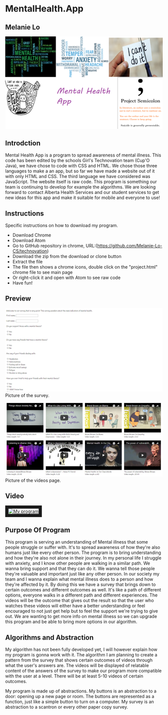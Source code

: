 # MentalHealth.App
## Melanie Lo

![alt text](https://github.com/Melanie-Lo-CS/Presentation/blob/master/TITLE%20PAGE.png )

## Introdction
Mental Health App is a program to spread awareness of mental illness. This code has been edited by the schools Girl's Technovation team (Cup'O Java), we have chose to code with CSS and HTML. We chose those three languages to make a an app, but so far we have made a website out of it with only HTML and CSS. The third language we have considered was JavaScript. The website itself is raw code. This program is something our team is continuing to develop for example the algorithms. We are looking forward to contact Alberta Health Services and our student services to get new ideas for this app and make it suitable for mobile and everyone to use!

## Instructions
Specific instructions on how to download my program. 

* Download Chrome
* Download Atom
* Go to GitHub repository in chrome, URL:(https://github.com/Melanie-Lo-CS/technovation)
* Download the zip from the download or clone button
* Extract the file 
* The file then shows a chrome icons, double click on the "project.html" chrome file to see main page
* Or right-click it and open with Atom to see raw code
* Have fun!


## Preview
![alt text](https://github.com/Melanie-Lo-CS/Presentation/blob/master/%231.PNG)
Picture of the survey.

![alt text](https://github.com/Melanie-Lo-CS/Presentation/blob/master/%232.PNG)
Picture of the videos page.

## Video
<a href="https://www.youtube.com/watch?v=TpjHn2EuEyw"
target="_blank"><img src="http://img.youtube.com/vi/TpjHn2EuEyw/0.jpg"
alt="My program" width="240" height="180" border="10" /></a>

## Purpose Of Program
This program is serving an understanding of Mental illness that some people struggle or suffer with. It's to spread awareness of how they're also humans just like every other person. The program is to bring understanding and how they're also not alone in their journey. In my personal life I struggle with anxiety, and I know other people are walking in a similar path. We wanna bring support and that they can do it. We wanna tell those people they're valuable and important just like any other person. In our society my team and I wanna explain what mental illness does to a person and how they're affected by it. By doing this we have a survey that brings down to certain outcomes and different outcomes as well. It's like a path of different options, everyone walks in a different path and different experiences. The videos will be the outcome that gives out the result so that the user who watches these videos will either have a better understanding or feel encouraged to not just get help but to feel the support we're trying to give out. We are wanting to get more info on mental illness so we can upgrade this program and be able to bring more options in our algorithm.

## Algorithms and Abstraction

My algorithm has not been fully developed yet, I will however explain how my program is gonna work with it. The algorithm I am planning to create a pattern from the survey that shows certain outcomes of videos through what the user's answers are. The videos will be displayed of relatable content of the answers of the survey to make our program more compatible with the user at a level. There will be at least 5-10 videos of certain outcomes. 

My program is made up of abstractions. My buttons is an abstraction to a door: opening up a new page or room. The buttons are represented as a function, just like a simple button to turn on a computer. My survey is an abstraction to a scantron or every other paper copy survey. 


